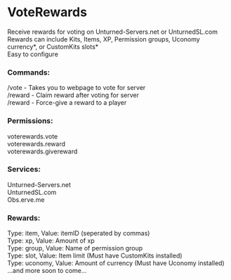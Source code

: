 # VoteRewards

Receive rewards for voting on Unturned-Servers.net or UnturnedSL.com<br>
Rewards can include Kits, Items, XP, Permission groups, Uconomy currency*, or CustomKits slots*<br>
Easy to configure

### Commands:
/vote - Takes you to webpage to vote for server<br>
/reward - Claim reward after voting for server<br>
/reward - Force-give a reward to a player

### Permissions:
voterewards.vote<br>
voterewards.reward<br>
voterewards.givereward

### Services:
Unturned-Servers.net<br>
UnturnedSL.com<br>
Obs.erve.me

### Rewards:
Type: item, Value: itemID (seperated by commas)<br>
Type: xp, Value: Amount of xp<br>
Type: group, Value: Name of permission group<br>
Type: slot, Value: Item limit (Must have CustomKits installed)<br>
Type: uconomy, Value: Amount of currency (Must have Uconomy installed)<br>
...and more soon to come...
